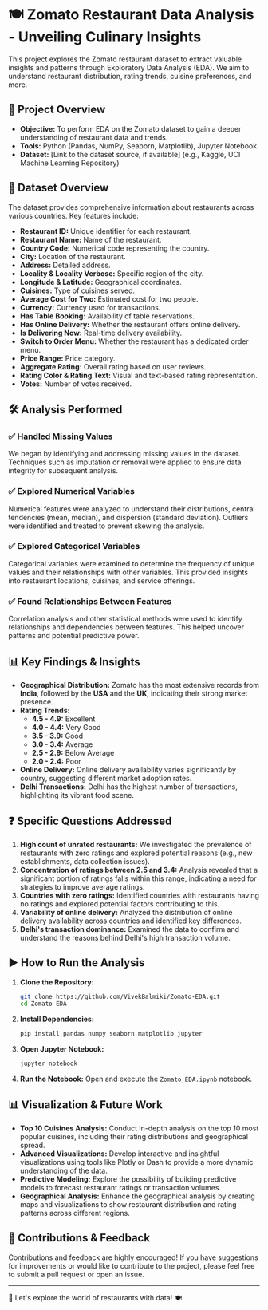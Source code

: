 # 🍽️ Zomato Restaurant Data Analysis - Unveiling Culinary Insights

This project explores the Zomato restaurant dataset to extract valuable insights and patterns through Exploratory Data Analysis (EDA). We aim to understand restaurant distribution, rating trends, cuisine preferences, and more.

## 🚀 Project Overview

-   **Objective:** To perform EDA on the Zomato dataset to gain a deeper understanding of restaurant data and trends.
-   **Tools:** Python (Pandas, NumPy, Seaborn, Matplotlib), Jupyter Notebook.
-   **Dataset:** [Link to the dataset source, if available] (e.g., Kaggle, UCI Machine Learning Repository)

## 📂 Dataset Overview

The dataset provides comprehensive information about restaurants across various countries. Key features include:

-   **Restaurant ID:** Unique identifier for each restaurant.
-   **Restaurant Name:** Name of the restaurant.
-   **Country Code:** Numerical code representing the country.
-   **City:** Location of the restaurant.
-   **Address:** Detailed address.
-   **Locality & Locality Verbose:** Specific region of the city.
-   **Longitude & Latitude:** Geographical coordinates.
-   **Cuisines:** Type of cuisines served.
-   **Average Cost for Two:** Estimated cost for two people.
-   **Currency:** Currency used for transactions.
-   **Has Table Booking:** Availability of table reservations.
-   **Has Online Delivery:** Whether the restaurant offers online delivery.
-   **Is Delivering Now:** Real-time delivery availability.
-   **Switch to Order Menu:** Whether the restaurant has a dedicated order menu.
-   **Price Range:** Price category.
-   **Aggregate Rating:** Overall rating based on user reviews.
-   **Rating Color & Rating Text:** Visual and text-based rating representation.
-   **Votes:** Number of votes received.

## 🛠️ Analysis Performed

### ✅ Handled Missing Values

We began by identifying and addressing missing values in the dataset. Techniques such as imputation or removal were applied to ensure data integrity for subsequent analysis.

### ✅ Explored Numerical Variables

Numerical features were analyzed to understand their distributions, central tendencies (mean, median), and dispersion (standard deviation). Outliers were identified and treated to prevent skewing the analysis.

### ✅ Explored Categorical Variables

Categorical variables were examined to determine the frequency of unique values and their relationships with other variables. This provided insights into restaurant locations, cuisines, and service offerings.

### ✅ Found Relationships Between Features

Correlation analysis and other statistical methods were used to identify relationships and dependencies between features. This helped uncover patterns and potential predictive power.

## 📊 Key Findings & Insights

-   **Geographical Distribution:** Zomato has the most extensive records from **India**, followed by the **USA** and the **UK**, indicating their strong market presence.
-   **Rating Trends:**
    -   **4.5 - 4.9:** Excellent
    -   **4.0 - 4.4:** Very Good
    -   **3.5 - 3.9:** Good
    -   **3.0 - 3.4:** Average
    -   **2.5 - 2.9:** Below Average
    -   **2.0 - 2.4:** Poor
-   **Online Delivery:** Online delivery availability varies significantly by country, suggesting different market adoption rates.
-   **Delhi Transactions:** Delhi has the highest number of transactions, highlighting its vibrant food scene.

## ❓ Specific Questions Addressed

1.  **High count of unrated restaurants:** We investigated the prevalence of restaurants with zero ratings and explored potential reasons (e.g., new establishments, data collection issues).
2.  **Concentration of ratings between 2.5 and 3.4:** Analysis revealed that a significant portion of ratings falls within this range, indicating a need for strategies to improve average ratings.
3.  **Countries with zero ratings:** Identified countries with restaurants having no ratings and explored potential factors contributing to this.
4.  **Variability of online delivery:** Analyzed the distribution of online delivery availability across countries and identified key differences.
5.  **Delhi's transaction dominance:** Examined the data to confirm and understand the reasons behind Delhi's high transaction volume.

## ▶️️ How to Run the Analysis

1.  **Clone the Repository:**
    ```bash
    git clone https://github.com/VivekBalmiki/Zomato-EDA.git
    cd Zomato-EDA
    ```
2.  **Install Dependencies:**
    ```bash
    pip install pandas numpy seaborn matplotlib jupyter
    ```
3.  **Open Jupyter Notebook:**
    ```bash
    jupyter notebook
    ```
4.  **Run the Notebook:** Open and execute the `Zomato_EDA.ipynb` notebook.

## 📊 Visualization & Future Work

-   **Top 10 Cuisines Analysis:** Conduct in-depth analysis on the top 10 most popular cuisines, including their rating distributions and geographical spread.
-   **Advanced Visualizations:** Develop interactive and insightful visualizations using tools like Plotly or Dash to provide a more dynamic understanding of the data.
-   **Predictive Modeling:** Explore the possibility of building predictive models to forecast restaurant ratings or transaction volumes.
-   **Geographical Analysis:** Enhance the geographical analysis by creating maps and visualizations to show restaurant distribution and rating patterns across different regions.

## 🤝 Contributions & Feedback

Contributions and feedback are highly encouraged! If you have suggestions for improvements or would like to contribute to the project, please feel free to submit a pull request or open an issue.

---

🚀 Let's explore the world of restaurants with data! 🍽️
